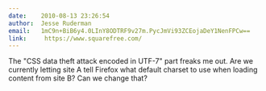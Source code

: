 ```yaml
---
date:    2010-08-13 23:26:54
author:  Jesse Ruderman
email:   1mC9n+BiB6y4.0LInY8ODTRF9v27m.PycJmVi93ZCEojaDeY1NenFPCw==
link:     https://www.squarefree.com/
---
```


The "CSS data theft attack encoded in UTF-7" part freaks me out.  Are
we currently letting site A tell Firefox what default charset to use
when loading content from site B? Can we change that?
